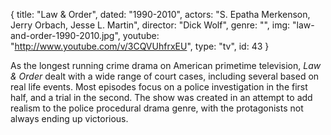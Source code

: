 {
  title: "Law & Order",
  dated:  "1990-2010",
  actors: "S. Epatha Merkenson, Jerry Orbach, Jesse L. Martin",
  director: "Dick Wolf",
  genre: "",
  img: "law-and-order-1990-2010.jpg",
  youtube: "http://www.youtube.com/v/3CQVUhfrxEU",
  type: "tv",
  id: 43
}

As the longest running crime drama on American primetime television, _Law & Order_ dealt with a wide range of court cases, including several based on real life events. Most episodes focus on a police investigation in the first half, and a trial in the second. The show was created in an attempt to add realism to the police procedural drama genre, with the protagonists not always ending up victorious.